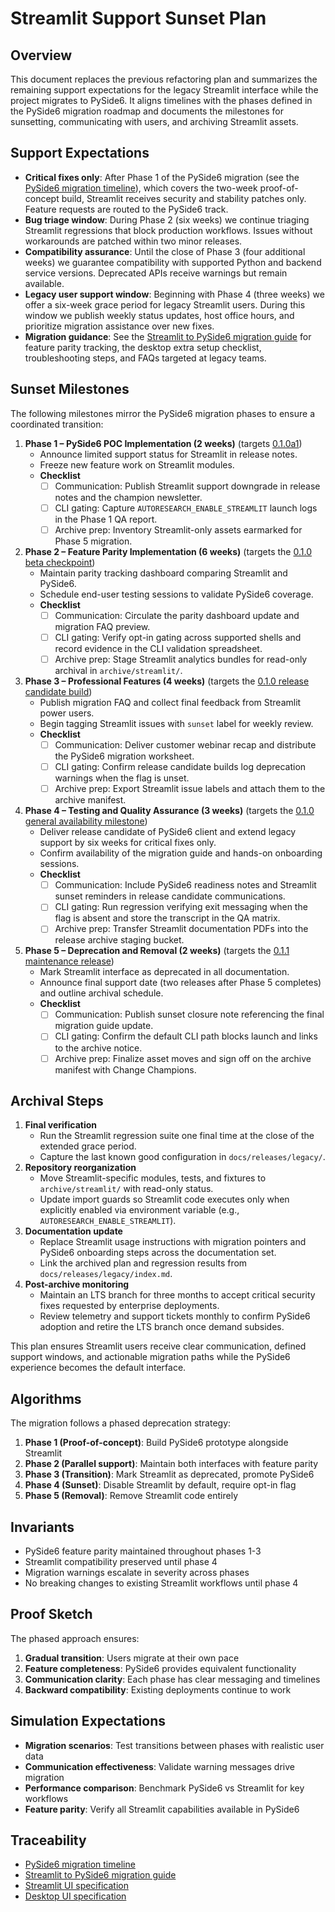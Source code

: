 # Streamlit Support Sunset Plan

## Overview

This document replaces the previous refactoring plan and summarizes the
remaining support expectations for the legacy Streamlit interface while the
project migrates to PySide6. It aligns timelines with the phases defined in the
PySide6 migration roadmap and documents the milestones for sunsetting,
communicating with users, and archiving Streamlit assets.

## Support Expectations

- **Critical fixes only**: After Phase 1 of the PySide6 migration (see the
  [PySide6 migration timeline][pyside6-timeline]), which covers the two-week
  proof-of-concept build, Streamlit receives security and stability patches
  only. Feature requests are
  routed to the PySide6 track.
- **Bug triage window**: During Phase 2 (six weeks) we continue triaging
  Streamlit regressions that block production workflows. Issues without
  workarounds are patched within two minor releases.
- **Compatibility assurance**: Until the close of Phase 3 (four additional
  weeks) we guarantee compatibility with supported Python and backend service
  versions. Deprecated APIs receive warnings but remain available.
- **Legacy user support window**: Beginning with Phase 4 (three weeks) we offer
  a six-week grace period for legacy Streamlit users. During this window we
  publish weekly status updates, host office hours, and prioritize migration
  assistance over new fixes.
- **Migration guidance**: See the
  [Streamlit to PySide6 migration guide](../guides/streamlit-to-pyside6.md) for
  feature parity tracking, the desktop extra setup checklist, troubleshooting
  steps, and FAQs targeted at legacy teams.

## Sunset Milestones

The following milestones mirror the PySide6 migration phases to ensure a
coordinated transition:

1. **Phase 1 – PySide6 POC Implementation (2 weeks)** (targets
   [0.1.0a1][release-0-1-0a1])
   - Announce limited support status for Streamlit in release notes.
   - Freeze new feature work on Streamlit modules.
   - **Checklist**
     - [ ] Communication: Publish Streamlit support downgrade in release notes
       and the champion newsletter.
     - [ ] CLI gating: Capture `AUTORESEARCH_ENABLE_STREAMLIT` launch logs in
       the Phase 1 QA report.
     - [ ] Archive prep: Inventory Streamlit-only assets earmarked for Phase 5
       migration.
2. **Phase 2 – Feature Parity Implementation (6 weeks)** (targets the
   [0.1.0 beta checkpoint][release-0-1-0-beta])
   - Maintain parity tracking dashboard comparing Streamlit and PySide6.
   - Schedule end-user testing sessions to validate PySide6 coverage.
   - **Checklist**
     - [ ] Communication: Circulate the parity dashboard update and migration
       FAQ preview.
     - [ ] CLI gating: Verify opt-in gating across supported shells and record
       evidence in the CLI validation spreadsheet.
     - [ ] Archive prep: Stage Streamlit analytics bundles for read-only
       archival in `archive/streamlit/`.
3. **Phase 3 – Professional Features (4 weeks)** (targets the
   [0.1.0 release candidate build][release-0-1-0-rc])
   - Publish migration FAQ and collect final feedback from Streamlit power
     users.
   - Begin tagging Streamlit issues with `sunset` label for weekly review.
   - **Checklist**
     - [ ] Communication: Deliver customer webinar recap and distribute the
       PySide6 migration worksheet.
     - [ ] CLI gating: Confirm release candidate builds log deprecation
       warnings when the flag is unset.
     - [ ] Archive prep: Export Streamlit issue labels and attach them to the
       archive manifest.
4. **Phase 4 – Testing and Quality Assurance (3 weeks)** (targets the
   [0.1.0 general availability milestone][release-0-1-0-ga])
   - Deliver release candidate of PySide6 client and extend legacy support by
     six weeks for critical fixes only.
   - Confirm availability of the migration guide and hands-on onboarding
     sessions.
   - **Checklist**
     - [ ] Communication: Include PySide6 readiness notes and Streamlit sunset
       reminders in release candidate communications.
     - [ ] CLI gating: Run regression verifying exit messaging when the flag is
       absent and store the transcript in the QA matrix.
     - [ ] Archive prep: Transfer Streamlit documentation PDFs into the
       release archive staging bucket.
5. **Phase 5 – Deprecation and Removal (2 weeks)** (targets the
   [0.1.1 maintenance release][release-0-1-1])
   - Mark Streamlit interface as deprecated in all documentation.
   - Announce final support date (two releases after Phase 5 completes) and
     outline archival schedule.
   - **Checklist**
     - [ ] Communication: Publish sunset closure note referencing the final
       migration guide update.
     - [ ] CLI gating: Confirm the default CLI path blocks launch and links to
       the archive notice.
     - [ ] Archive prep: Finalize asset moves and sign off on the archive
       manifest with Change Champions.

## Archival Steps

1. **Final verification**
   - Run the Streamlit regression suite one final time at the close of the
     extended grace period.
   - Capture the last known good configuration in `docs/releases/legacy/`.
2. **Repository reorganization**
   - Move Streamlit-specific modules, tests, and fixtures to
     `archive/streamlit/` with read-only status.
   - Update import guards so Streamlit code executes only when explicitly
     enabled via environment variable (e.g., `AUTORESEARCH_ENABLE_STREAMLIT`).
3. **Documentation update**
   - Replace Streamlit usage instructions with migration pointers and PySide6
     onboarding steps across the documentation set.
   - Link the archived plan and regression results from
     `docs/releases/legacy/index.md`.
4. **Post-archive monitoring**
   - Maintain an LTS branch for three months to accept critical security fixes
     requested by enterprise deployments.
   - Review telemetry and support tickets monthly to confirm PySide6 adoption
     and retire the LTS branch once demand subsides.

This plan ensures Streamlit users receive clear communication, defined support
windows, and actionable migration paths while the PySide6 experience becomes
the default interface.

## Algorithms

The migration follows a phased deprecation strategy:

1. **Phase 1 (Proof-of-concept)**: Build PySide6 prototype alongside Streamlit
2. **Phase 2 (Parallel support)**: Maintain both interfaces with feature parity
3. **Phase 3 (Transition)**: Mark Streamlit as deprecated, promote PySide6
4. **Phase 4 (Sunset)**: Disable Streamlit by default, require opt-in flag
5. **Phase 5 (Removal)**: Remove Streamlit code entirely

## Invariants

- PySide6 feature parity maintained throughout phases 1-3
- Streamlit compatibility preserved until phase 4
- Migration warnings escalate in severity across phases
- No breaking changes to existing Streamlit workflows until phase 4

## Proof Sketch

The phased approach ensures:

1. **Gradual transition**: Users migrate at their own pace
2. **Feature completeness**: PySide6 provides equivalent functionality
3. **Communication clarity**: Each phase has clear messaging and timelines
4. **Backward compatibility**: Existing deployments continue to work

## Simulation Expectations

- **Migration scenarios**: Test transitions between phases with realistic user data
- **Communication effectiveness**: Validate warning messages drive migration
- **Performance comparison**: Benchmark PySide6 vs Streamlit for key workflows
- **Feature parity**: Verify all Streamlit capabilities available in PySide6

## Traceability

- [PySide6 migration timeline][pyside6-timeline]
- [Streamlit to PySide6 migration guide](../guides/streamlit-to-pyside6.md)
- [Streamlit UI specification](streamlit-ui.md)
- [Desktop UI specification](pyside-desktop.md)

[pyside6-timeline]: ../pyside6_migration_plan.md#migration-timeline
[release-0-1-0a1]: ../../release_notes.md#010a1-planned
[release-0-1-0-beta]: ../../release_plan.md#milestones
[release-0-1-0-rc]: ../../release_plan.md#milestones
[release-0-1-0-ga]: ../../release_plan.md#milestones
[release-0-1-1]: ../../release_plan.md#milestones
